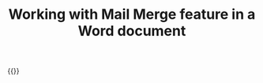 ﻿---
title: "Working with Mail Merge feature in a Word document"
second_title: " online"
articleTitle: "Working with Mail Merge feature"
linktitle: "Mail Merge feature"
type: docs
url: /mail-merge/
description: "Insert, edit, delete Mail Merge feature in a Word document programmatically via Cloud API."
weight: 160
---

{{<list-children-pages>}}
